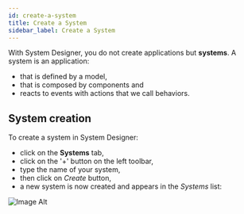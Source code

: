 ```yaml
---
id: create-a-system
title: Create a System
sidebar_label: Create a System
---
```


With System Designer, you do not create applications but **systems**.
A system is an application:
* that is defined by a model,
* that is composed by components and
* reacts to events with actions that we call behaviors.

## System creation

To create a system in System Designer:

* click on the **Systems** tab,
* click on the '+' button on the left toolbar,
* type the name of your system,
* then click on *Create* button,
* a new system is now created and appears in the *Systems* list:

![Image Alt](../../img/create-a-system.png)